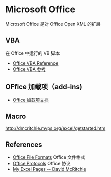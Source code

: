 # Microsoft Office

Microsoft Office 是对 Office Open XML 的扩展


## VBA

在 Office 中运行的 VB 脚本

* [Office VBA Reference](https://docs.microsoft.com/en-us/office/vba/api/overview/)
* [Office VBA 参考](https://docs.microsoft.com/zh-cn/office/vba/api/overview/)

## OFfice 加载项（add-ins)

* [Office 加载项文档](https://docs.microsoft.com/zh-cn/office/dev/add-ins/)

## Macro

http://dmcritchie.mvps.org/excel/getstarted.htm

## References

* [Office File Formats](https://docs.microsoft.com/en-us/openspecs/office_file_formats/ms-offfflp/8aea05e3-8c1e-4a9a-9614-31f71e679456) Office 文件格式
* [Office Protocols](https://docs.microsoft.com/en-us/openspecs/office_protocols/ms-offprotlp/5859f0f1-a929-475b-9b23-554994675456) Office 协议
* [My Excel Pages -- David McRitchie](http://dmcritchie.mvps.org/excel/excel.htm)
